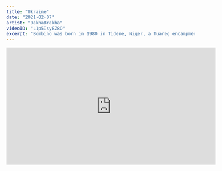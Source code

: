 ```yaml
---
title: "Ukraine"
date: "2021-02-07"
artist: "DakhaBrakha"
videoID: "L1p5IsyEZ8Q"
excerpt: "Bombino was born in 1980 in Tidene, Niger, a Tuareg encampment about 80 kilometers northeast of Agadez. He is a member of the Ifoghas tribe, which belongs to the Kel Air Tuareg federation."
---
```


<iframe width="560" height="315" src="https://www.youtube.com/embed/L1p5IsyEZ8Q" frameborder="0" allow="accelerometer; clipboard-write; encrypted-media; gyroscope; picture-in-picture" allowfullscreen></iframe>